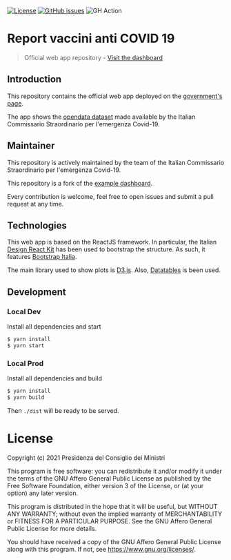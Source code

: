 [![License](https://img.shields.io/github/license/italia/report-vaccini-anti-covid-19.svg)](https://github.com/italia/report-vaccini-anti-covid-19/blob/master/LICENSE)
[![GitHub issues](https://img.shields.io/github/issues/italia/report-vaccini-anti-covid-19.svg)](https://github.com/italia/report-vaccini-anti-covid-19/issues)
![GH Action](https://github.com/italia/report-vaccini-anti-covid-19/workflows/CD/badge.svg)

# Report vaccini anti COVID 19
> Official web app repository - [Visit the
> dashboard](https://www.governo.it/it/cscovid19/report-vaccini/)

## Introduction

This repository contains the official web app deployed on the [government's
page](https://www.governo.it/it/cscovid19/report-vaccini/). 

The app shows the [opendata dataset](https://github.com/italia/covid19-opendata-vaccini)
made available by the Italian Commissario Straordinario per l'emergenza
Covid-19. 

## Maintainer

This repository is actively maintained by the team of the Italian Commissario
Straordinario per l'emergenza Covid-19.

This repository is a fork of the [example
dashboard](https://github.com/italia/covid19-dashboard-vaccini).

Every contribution is welcome, feel free to open issues and submit
a pull request at any time.

## Technologies

This web app is based on the ReactJS framework. In particular, the Italian
[Design React Kit](https://github.com/italia/design-react-kit) has been used to
bootstrap the structure. As such, it features [Bootstrap
Italia](https://italia.github.io/bootstrap-italia/).

The main library used to show plots is [D3.js](https://d3js.org/). Also,
[Datatables](https://datatables.net/) is been used.

## Development
### Local Dev

Install all dependencies and start
```bash
$ yarn install
$ yarn start
```

### Local Prod

Install all dependencies and build
```bash
$ yarn install
$ yarn build
```
Then `./dist` will be ready to be served.

# License

Copyright (c) 2021 Presidenza del Consiglio dei Ministri

This program is free software: you can redistribute it and/or modify it under
the terms of the GNU Affero General Public License as published by the Free
Software Foundation, either version 3 of the License, or (at your option) any
later version.

This program is distributed in the hope that it will be useful, but WITHOUT ANY
WARRANTY; without even the implied warranty of MERCHANTABILITY or FITNESS FOR
A PARTICULAR PURPOSE. See the GNU Affero General Public License for more
details.

You should have received a copy of the GNU Affero General Public License along
with this program. If not, see https://www.gnu.org/licenses/.

